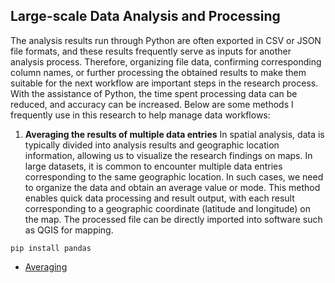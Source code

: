 ## Large-scale Data Analysis and Processing
The analysis results run through Python are often exported in CSV or JSON file formats, and these results frequently serve as inputs for another analysis process. Therefore, organizing file data, confirming corresponding column names, or further processing the obtained results to make them suitable for the next workflow are important steps in the research process. With the assistance of Python, the time spent processing data can be reduced, and accuracy can be increased. Below are some methods I frequently use in this research to help manage data workflows:
1. **Averaging the results of multiple data entries**
In spatial analysis, data is typically divided into analysis results and geographic location information, allowing us to visualize the research findings on maps. In large datasets, it is common to encounter multiple data entries corresponding to the same geographic location. In such cases, we need to organize the data and obtain an average value or mode. This method enables quick data processing and result output, with each result corresponding to a geographic coordinate (latitude and longitude) on the map. The processed file can be directly imported into software such as QGIS for mapping.
```
pip install pandas
 ```
- [Averaging](/Data_Organization_and_Analysis_of_the_CSV_File)
